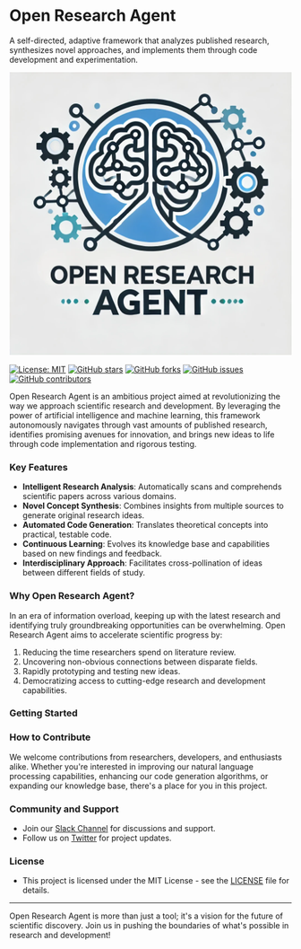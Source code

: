 # Open Research Agent

A self-directed, adaptive framework that analyzes published research, synthesizes novel approaches, and implements them through code development and experimentation.

![Project Logo](imgs/logo.png)

[![License: MIT](https://img.shields.io/badge/License-MIT-yellow.svg)](https://opensource.org/licenses/MIT)
[![GitHub stars](https://img.shields.io/github/stars/shihongl1998/OpenResearchAgent.svg)](https://github.com/shihongl1998/OpenResearchAgent/stargazers)
[![GitHub forks](https://img.shields.io/github/forks/shihongl1998/OpenResearchAgent.svg)](https://github.com/shihongl1998/OpenResearchAgent/network)
[![GitHub issues](https://img.shields.io/github/issues/shihongl1998/OpenResearchAgent.svg)](https://github.com/shihongl1998/OpenResearchAgent/issues)
[![GitHub contributors](https://img.shields.io/github/contributors/shihongl1998/OpenResearchAgent.svg)](https://github.com/shihongl1998/OpenResearchAgent/graphs/contributors)


Open Research Agent is an ambitious project aimed at revolutionizing the way we approach scientific research and development. By leveraging the power of artificial intelligence and machine learning, this framework autonomously navigates through vast amounts of published research, identifies promising avenues for innovation, and brings new ideas to life through code implementation and rigorous testing.

### Key Features

- **Intelligent Research Analysis**: Automatically scans and comprehends scientific papers across various domains.
- **Novel Concept Synthesis**: Combines insights from multiple sources to generate original research ideas.
- **Automated Code Generation**: Translates theoretical concepts into practical, testable code.
- **Continuous Learning**: Evolves its knowledge base and capabilities based on new findings and feedback.
- **Interdisciplinary Approach**: Facilitates cross-pollination of ideas between different fields of study.

### Why Open Research Agent?

In an era of information overload, keeping up with the latest research and identifying truly groundbreaking opportunities can be overwhelming. Open Research Agent aims to accelerate scientific progress by:

1. Reducing the time researchers spend on literature review.
2. Uncovering non-obvious connections between disparate fields.
3. Rapidly prototyping and testing new ideas.
4. Democratizing access to cutting-edge research and development capabilities.

### Getting Started

### How to Contribute

We welcome contributions from researchers, developers, and enthusiasts alike. Whether you're interested in improving our natural language processing capabilities, enhancing our code generation algorithms, or expanding our knowledge base, there's a place for you in this project.

### Community and Support

- Join our [Slack Channel](https://join.slack.com/t/openresearchagent/shared_invite/zt-2m9v3aqzo-3CJyVNP4i3WEAgB3tf6ajg) for discussions and support.
- Follow us on [Twitter](https://x.com/ShihongLiu123) for project updates.

### License

- This project is licensed under the MIT License - see the [LICENSE](LICENSE) file for details.
---

Open Research Agent is more than just a tool; it's a vision for the future of scientific discovery. Join us in pushing the boundaries of what's possible in research and development!

